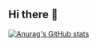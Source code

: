 ## Hi there 👋

[![Anurag's GitHub stats](https://github-readme-stats.vercel.app/api?username=BrenoMartinsDeOliveiraVasconcelos)](https://github.com/anuraghazra/github-readme-stats)
